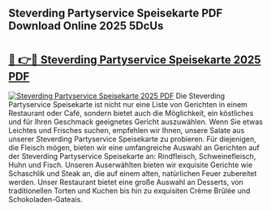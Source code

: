 ## Steverding Partyservice Speisekarte PDF Download Online 2025 5DcUs

# <h2><a href="http://gc95l6u.nevu.top/?p=Steverding+Partyservice+Speisekarte">🔗 👉🔴 Steverding Partyservice Speisekarte 2025 PDF</a></h2>

[![Steverding Partyservice Speisekarte 2025 PDF](https://i.imgur.com/dBaPXMq.png)](http://gc95l6u.nevu.top/?p=Steverding+Partyservice+Speisekarte)
Die Steverding Partyservice Speisekarte ist nicht nur eine Liste von Gerichten in einem Restaurant oder Café, sondern bietet auch die Möglichkeit, ein köstliches und für Ihren Geschmack geeignetes Gericht auszuwählen. Wenn Sie etwas Leichtes und Frisches suchen, empfehlen wir Ihnen, unsere Salate aus unserer Steverding Partyservice Speisekarte zu probieren. Für diejenigen, die Fleisch mögen, bieten wir eine umfangreiche Auswahl an Gerichten auf der Steverding Partyservice Speisekarte an: Rindfleisch, Schweinefleisch, Huhn und Fisch. Unseren Auserwählten bieten wir exquisite Gerichte wie Schaschlik und Steak an, die auf einem alten, natürlichen Feuer zubereitet werden. Unser Restaurant bietet eine große Auswahl an Desserts, von traditionellen Torten und Kuchen bis hin zu exquisiten Crème Brûlée und Schokoladen-Gateais.
